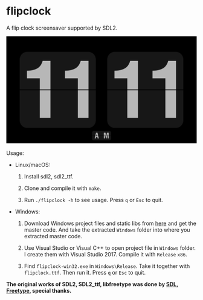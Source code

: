 # flipclock

A flip clock screensaver supported by SDL2.

![flipclock.png](flipclock.png)

Usage:

- Linux/macOS:

	1. Install sdl2, sdl2_ttf.

	2. Clone and compile it with `make`.

	3. Run `./flipclock -h` to see usage. Press `q` or `Esc` to quit.

- Windows:

	1. Download Windows project files and static libs from [here](https://github.com/AlynxZhou/flipclock/archive/win32.zip) and get the master code. And take the extracted `Windows` folder into where you extracted master code.

	2. Use Visual Studio or Visual C++ to open project file in `Windows` folder. I create them with Visual Studio 2017. Compile it with `Release` `x86`.

	3. Find `flipclock-win32.exe` in `Windows\Release`. Take it together with `flipclock.ttf`. Then run it. Press `q` or `Esc` to quit.

**The original works of SDL2, SDL2_ttf, libfreetype was done by [SDL](https://www.libsdl.org/), [Freetype](https://www.freetype.org/), special thanks.**
